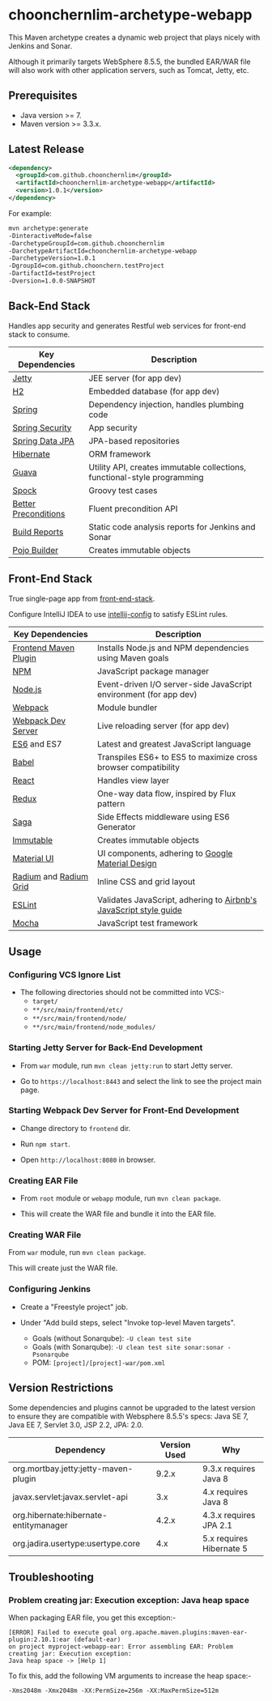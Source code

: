 # choonchernlim-archetype-webapp

This Maven archetype creates a dynamic web project that plays nicely with Jenkins and Sonar. 

Although it primarily targets WebSphere 8.5.5, the bundled EAR/WAR file will also work with other application servers, such as Tomcat, Jetty, etc.

## Prerequisites

* Java version >= 7.
* Maven version >= 3.3.x.

## Latest Release

```xml
<dependency>
  <groupId>com.github.choonchernlim</groupId>
  <artifactId>choonchernlim-archetype-webapp</artifactId>
  <version>1.0.1</version>
</dependency>
```

For example:

```bash
mvn archetype:generate 
-DinteractiveMode=false 
-DarchetypeGroupId=com.github.choonchernlim 
-DarchetypeArtifactId=choonchernlim-archetype-webapp 
-DarchetypeVersion=1.0.1
-DgroupId=com.github.choonchern.testProject 
-DartifactId=testProject 
-Dversion=1.0.0-SNAPSHOT
```

## Back-End Stack

Handles app security and generates Restful web services for front-end stack to consume.

|  Key Dependencies                                                             | Description                                                             |
|-------------------------------------------------------------------------------|-------------------------------------------------------------------------|
|[Jetty](http://www.eclipse.org/jetty/)                                         |JEE server (for app dev)                                                 |
|[H2](http://www.h2database.com/html/main.html)                                 |Embedded database (for app dev)                                          |
|[Spring](http://projects.spring.io/spring-framework/)                          |Dependency injection, handles plumbing code                              |
|[Spring Security](http://projects.spring.io/spring-security/)                  |App security                                                             |
|[Spring Data JPA](http://projects.spring.io/spring-data-jpa/)                  |JPA-based repositories                                                   |
|[Hibernate](http://hibernate.org/orm/)                                         |ORM framework                                                            |
|[Guava](https://github.com/google/guava)                                       |Utility API, creates immutable collections, functional-style programming |  
|[Spock](https://github.com/spockframework/spock)                               |Groovy test cases                                                        |
|[Better Preconditions](https://github.com/choonchernlim/better-preconditions)  |Fluent precondition API                                                  |
|[Build Reports](https://github.com/choonchernlim/build-reports)                |Static code analysis reports for Jenkins and Sonar                       |
|[Pojo Builder](https://github.com/mkarneim/pojobuilder)                        |Creates immutable objects                                                |

## Front-End Stack

True single-page app from [front-end-stack](https://github.com/choonchernlim/front-end-stack).

Configure IntelliJ IDEA to use [intellij-config](https://github.com/choonchernlim/intellij-config) to satisfy ESLint rules.

|  Key Dependencies                                                             | Description                                                             |
|-------------------------------------------------------------------------------|-------------------------------------------------------------------------|
|[Frontend Maven Plugin](https://github.com/eirslett/frontend-maven-plugin)     |Installs Node.js and NPM dependencies using Maven goals                  |
|[NPM](https://www.npmjs.com/)                                                  |JavaScript package manager                                               |
|[Node.js](https://nodejs.org)                                                  |Event-driven I/O server-side JavaScript environment (for app dev)        |
|[Webpack](https://webpack.github.io/) 	                                        |Module bundler                                                           |
|[Webpack Dev Server](https://github.com/webpack/webpack-dev-server)            |Live reloading server (for app dev)                                      |
|[ES6](http://www.ecma-international.org/ecma-262/6.0/) and ES7                 |Latest and greatest JavaScript language                                  |
|[Babel](https://babeljs.io/) 	                                                |Transpiles ES6+ to ES5 to maximize cross browser compatibility           |                   
|[React](https://facebook.github.io/react/)                                     |Handles view layer                                                       |
|[Redux](https://github.com/reactjs/redux)                                      |One-way data flow, inspired by Flux pattern                              |
|[Saga](https://github.com/yelouafi/redux-saga) 	                            |Side Effects middleware using ES6 Generator                              |
|[Immutable](https://facebook.github.io/immutable-js/) 	                        |Creates immutable objects                                                |
|[Material UI](http://www.material-ui.com/) 	                                |UI components, adhering to [Google Material Design](https://www.google.com/design/spec/material-design/introduction.htm)|     
|[Radium](https://github.com/FormidableLabs/radium) and [Radium Grid](https://github.com/FormidableLabs/radium-grid)|Inline CSS and grid layout           |
|[ESLint](https://github.com/eslint/eslint) 	                                |Validates JavaScript, adhering to [Airbnb's JavaScript style guide](https://github.com/airbnb/javascript) |                    
|[Mocha](https://mochajs.org/) 	                                                |JavaScript test framework                                                |                    
                                                                                                                                                      
## Usage

### Configuring VCS Ignore List

* The following directories should not be committed into VCS:-
    * `target/`
    * `**/src/main/frontend/etc/`
    * `**/src/main/frontend/node/`   
    * `**/src/main/frontend/node_modules/`

### Starting Jetty Server for Back-End Development

* From `war` module, run `mvn clean jetty:run` to start Jetty server.

* Go to `https://localhost:8443` and select the link to see the project main page.

### Starting Webpack Dev Server for Front-End Development

* Change directory to `frontend` dir.

* Run `npm start`.
    
* Open `http://localhost:8080` in browser. 
 
### Creating EAR File

* From `root` module or `webapp` module, run `mvn clean package`.

* This will create the WAR file and bundle it into the EAR file.

### Creating WAR File

From `war` module, run `mvn clean package`.

This will create just the WAR file.

### Configuring Jenkins

* Create a "Freestyle project" job.

* Under "Add build steps, select "Invoke top-level Maven targets".
    * Goals (without Sonarqube): `-U clean test site`
    * Goals (with Sonarqube): `-U clean test site sonar:sonar -Psonarqube`
    * POM: `[project]/[project]-war/pom.xml`
    
## Version Restrictions

Some dependencies and plugins cannot be upgraded to the latest version to ensure they are compatible with Websphere 8.5.5's specs: Java SE 7, Java EE 7, Servlet 3.0, JSP 2.2, JPA: 2.0.

| Dependency                            | Version Used  | Why                                                     |
| --------------------------------------|---------------|---------------------------------------------------------|
| org.mortbay.jetty:jetty-maven-plugin  | 9.2.x         | 9.3.x requires Java 8                                   |
| javax.servlet:javax.servlet-api       | 3.x           | 4.x requires Java 8                                     |
| org.hibernate:hibernate-entitymanager | 4.2.x         | 4.3.x requires JPA 2.1                                  |
| org.jadira.usertype:usertype.core     | 4.x           | 5.x requires Hibernate 5                                |
            
## Troubleshooting

### Problem creating jar: Execution exception: Java heap space

When packaging EAR file, you get this exception:-

    [ERROR] Failed to execute goal org.apache.maven.plugins:maven-ear-plugin:2.10.1:ear (default-ear) 
    on project myproject-webapp-ear: Error assembling EAR: Problem creating jar: Execution exception: 
    Java heap space -> [Help 1]

To fix this, add the following VM arguments to increase the heap space:-

    -Xms2048m -Xmx2048m -XX:PermSize=256m -XX:MaxPermSize=512m 
